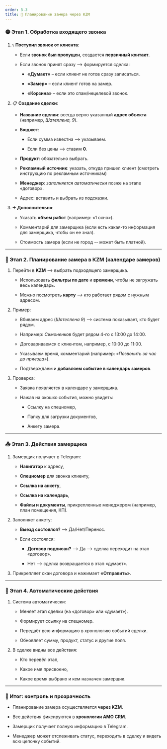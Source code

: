 ```yaml
---
order: 5.3
title: 📅 Планирование замера через КZМ
---
```


### 🟡 Этап 1. Обработка входящего звонка

1. 📞 **Поступил звонок от клиента**:

   -  Если **звонок был пропущен**, создается **первичный контакт**.

   -  Если звонок принят сразу --> формируется сделка:

      -  **«Думает»** – если клиент не готов сразу записаться.

      -  **«Замер»** – если клиент готов на замер.

      -  **«Корзина»** – если это спам/нецелевой звонок.

2. 📋 **Создание сделки**:

   -  **Название сделки**: всегда верно указанный **адрес объекта** (например, *Шателлена, 9*).

   -  **Бюджет**:

      -  Если сумма известна --> указываем.

      -  Если без цены --> ставим **0**.

   -  **Продукт**: обязательно выбрать.

   -  **Рекламный источник**: указать, откуда пришел клиент (смотреть инструкцию по рекламным источникам)

   -  **Менеджер**: *заполняется автоматически* позже на этапе «договор».

   -  Адрес: вставить и выбрать из подсказки.

3. ➕ **Дополнительно**:

   -  Указать **объем работ** (например: «1 окно»).

   -  Комментарий для замерщика (если есть какая-то информация для замерщика, чтобы он ее знал).

   -  Стоимость замера (если не город -- может быть платной).

---

### 📍 Этап 2. Планирование замера в КZМ (календаре замеров)

1. Перейти в **KZM** --> выбрать подходящего замерщика.

   -  Использовать **фильтры по дате** и **времени**, чтобы не загружать весь календарь.

   -  Можно посмотреть **карту** --> кто работает рядом с нужным адресом.

2. Пример:

   -  Вбиваем адрес (*Шателлена 9*) --> система показывает, кто будет рядом.

   -  Например: *Симоненков* будет рядом 4-го с 13:00 до 14:00.

   -  Договариваемся с клиентом, например, с 10:00 до 11:00.

   -  Указываем время, комментарий (например: *«Позвонить за час до приезда»*).

   -  Подтверждаем и **добавляем событие в календарь замеров**.

3. Проверка:

   -  Заявка появляется в календаре у замерщика.

   -  Нажав на окошко события, можно увидеть:

      -  Ссылку на спецномер,

      -  Папку для загрузки документов,

      -  Анкету замера.

---

### 📤 Этап 3. Действия замерщика

1. Замерщик получает в Telegram:

   -  **Навигатор** к адресу,

   -  **Спецномер** для звонка клиенту,

   -  **Ссылка на анкету**,

   -  **Ссылка на календарь**,

   -  **Файлы и документы**, прикрепленные менеджером (например, план помещения, КП).

2. Заполняет анкету:

   -  **Выезд состоялся?** --> Да/Нет/Перенос.

   -  Если состоялся:

      -  **Договор подписан?** --> Да --> сделка переходит на этап «договор».

      -  Нет --> сделка возвращается в этап «думает».

3. Прикрепляет скан договора и нажимает **«Отправить»**.

---

### 🔁 Этап 4. Автоматические действия

1. Система автоматически:

   -  Меняет этап сделки (на «договор» или «думает»).

   -  Формирует ссылку на спецномер.

   -  Передаёт всю информацию в хронологию событий сделки.

   -  Обновляет сумму, продукт, статус и другие поля.

2. В сделке видны все действия:

   -  Кто перевёл этап,

   -  Какое имя присвоено,

   -  Какое время выбрано и кем назначен замерщик.

---

### 🧭 Итог: контроль и прозрачность

-  Планирование замера осуществляется **через KZM**.

-  Все действия фиксируются в **хронологии AMO CRM**.

-  Замерщик получает полную информацию в Telegram.

-  Менеджер может отслеживать статус, переходить в сделку и видеть всю цепочку событий.